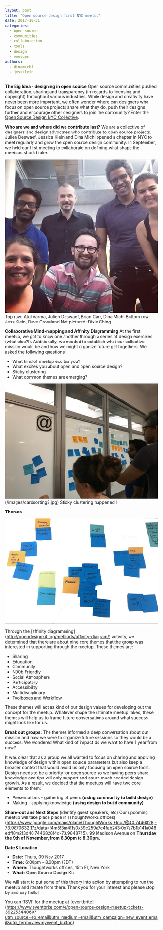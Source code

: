 ```yaml
---
layout: post
title: "Open source design first NYC meetup"
date: 2017-10-31
categories:
  - open-source
  - communities
  - collaboration
  - tools
  - design
  - meetups
authors:
  - dinamichl
  - jessklein
---
```


**The Big Idea - designing in open source**
Open source communities pushed collaboration, sharing and transparency (in regards to licensing and copyright) throughout various industries. While design and creativity have never been more important, we often wonder where can designers who focus on open source projects share what they do, push their designs further and encourage other designers to join the community? Enter the [Open Source Design NYC Collective](http://opensourcedesign.net/events/2017/09/open-source-design-nyc).

**Who are we and where did we contribute last?**
We are a collective of designers and design advocates who contribute to open source projects. Julien Deswaef, Jessica Klein and Dina Michl opened a chapter in NYC to meet regularly and grow the open source design community. In September, we held our first meeting to collaborate on defining what shape the meetups should take.

![nycgroup](/images/nycgroup.jpg)
Top row: Atul Varma, Julien Deswaef, Brian Carr, Dina Michl
Bottom row: Jess Klein, Dave Crossland
Not pictured: Dixie Ching


**Collaborative Mind-mapping and Affinity Diagramming**
At the first meetup, we got to know one another through a series of design exercises (what else?!). Additionally, we needed to establish what our collective mission would be and how we might organize future get togethers.  We asked the following questions:

- What kind of meetup excites you?
- What excites you about open and open source design?
 - Sticky clustering
 - What common themes are emerging?

![sticyclustering](/images/cardsorting1.jpg) (/images/cardsorting2.jpg)
Sticky clustering happened!!

**Themes**

![cardsorting](/images/cardsorting3.jpg)


Through the [affinity diagramming] (http://opendesignkit.org/methods/affinity-diagram/) activity, we determined that there are about nine core themes that the group was interested in supporting through the meetup. These themes are:  
- Sharing
- Education
- Community
- N00b Friendly
- Social Atmosphere
- Participatory
- Accessibility
- Multidisciplinary
- Toolboxes and Workflow

These themes will act as kind of our design values for developing out the concept for the meetup. Whatever shape the ultimate meetup takes, these themes will help us to frame future conversations around what success might look like for us.

**Break out groups:**
The themes informed a deep conversation about our mission and how we were to organize future sessions so they would be a success. We wondered What kind of impact do we want to have 1 year from now?

It was clear that as a group we all wanted to focus on sharing and applying knowledge of design within open source parameters but also keep a broader context that would avoid us only focusing on open source tools. Design needs to be a priority for open source so we having peers share knowledge and tips will only support and spurn much needed design growth.
As a result, we decided that the meetups will have two core elements to them:

- Presentations -  gathering of peers **(using community to build design)**
- Making - applying knowledge **(using design to build community)**



**Share-out and Next Steps** (identify guest speakers, etc)
Our upcoming meetup will take place place in [ThoughtWorks offices] (https://www.google.com/maps/place/ThoughtWorks,+Inc./@40.7446828,-73.9870632,17z/data=!4m5!3m4!1s0x89c259a7c4fab243:0x7a7b1b141a048edf!8m2!3d40.7446828!4d-73.9848745), 99 Madison Avenue on **Thursday the 9th of November, from 6.30pm to 8.30pm.**

**Date & Location**
- **Date:** Thurs, 09 Nov 2017
- **Time:** 6:00pm - 8.00pm (EDT)
- **Where:** Thoughtworks offices, 15th Fl, New York
- **What:** Open Source Design Kit

We will start to put some of this theory into action by attempting to run the meetup and iterate from there. Thank you for your interest and please stop by and say hello!

You can RSVP for the meetup at [eventbrite] (https://www.eventbrite.com/e/open-source-design-meetup-tickets-39225344060?utm_source=eb_email&utm_medium=email&utm_campaign=new_event_email&utm_term=viewmyevent_button)
